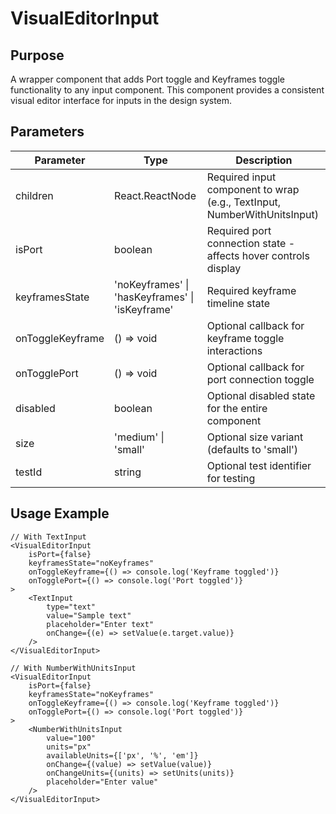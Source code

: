 # VisualEditorInput

## Purpose

A wrapper component that adds Port toggle and Keyframes toggle functionality to any input component. This component provides a consistent visual editor interface for inputs in the design system.

## Parameters

| Parameter        | Type                                            | Description                                                    |
| ---------------- | ----------------------------------------------- | -------------------------------------------------------------- |
| children         | React.ReactNode                                 | Required input component to wrap (e.g., TextInput, NumberWithUnitsInput) |
| isPort           | boolean                                         | Required port connection state - affects hover controls display |
| keyframesState   | 'noKeyframes' \| 'hasKeyframes' \| 'isKeyframe' | Required keyframe timeline state                               |
| onToggleKeyframe | () => void                                      | Optional callback for keyframe toggle interactions             |
| onTogglePort     | () => void                                      | Optional callback for port connection toggle                   |
| disabled         | boolean                                         | Optional disabled state for the entire component               |
| size             | 'medium' \| 'small'                             | Optional size variant (defaults to 'small')                   |
| testId           | string                                          | Optional test identifier for testing                           |

## Usage Example

```tsx
// With TextInput
<VisualEditorInput
    isPort={false}
    keyframesState="noKeyframes"
    onToggleKeyframe={() => console.log('Keyframe toggled')}
    onTogglePort={() => console.log('Port toggled')}
>
    <TextInput 
        type="text" 
        value="Sample text" 
        placeholder="Enter text" 
        onChange={(e) => setValue(e.target.value)}
    />
</VisualEditorInput>

// With NumberWithUnitsInput
<VisualEditorInput
    isPort={false}
    keyframesState="noKeyframes"
    onToggleKeyframe={() => console.log('Keyframe toggled')}
    onTogglePort={() => console.log('Port toggled')}
>
    <NumberWithUnitsInput
        value="100"
        units="px"
        availableUnits={['px', '%', 'em']}
        onChange={(value) => setValue(value)}
        onChangeUnits={(units) => setUnits(units)}
        placeholder="Enter value"
    />
</VisualEditorInput>
```
